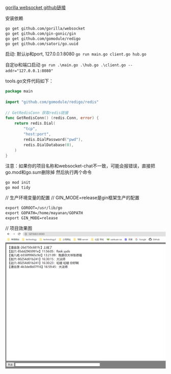 [gorilla websocket github链接](https://github.com/gorilla/websocket) 

安装依赖
```
go get github.com/gorilla/websocket
go get github.com/gin-gonic/gin
go get github.com/gomodule/redigo
go get github.com/satori/go.uuid
```

启动: 默认ip和port, 127.0.0.1:8080
`go run main.go client.go hub.go`

自定ip和端口启动
`go run .\main.go .\hub.go .\client.go --addr="127.0.0.1:8080"`

tools.go文件代码如下：
```go
package main

import "github.com/gomodule/redigo/redis"

// GetRedisConn 获取redis链接
func GetRedisConn() (redis.Conn, error) {
	return redis.Dial(
		"tcp",
		"host:port",
		redis.DialPassword("pwd"),
		redis.DialDatabase(0),
	)
}
```

注意：如果你的项目名称和websocket-chat不一致，可能会报错误，直接把go.mod和go.sum删除掉
然后执行两个命令
```
go mod init
go mod tidy
```

// 生产环境变量的配置
// GIN_MODE=release是gin框架生产的配置
```
export GOROOT=/usr/lib/go
export GOPATH=/home/mayanan/GOPATH
export GIN_MODE=release
```

// 项目效果图
![](images/chat.png)
